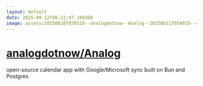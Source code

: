```yaml
---
layout: default
date: 2025-08-12T06:22:47.109368
image: assets/20250810T070318--analogdotnow--Analog--20250811T054015--cropped.png
---
```


# [analogdotnow/Analog](https://github.com/analogdotnow/Analog)

open-source calendar app with Google/Microsoft sync built on Bun and Postgres
